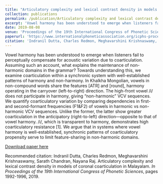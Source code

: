 ```yaml
---
title: "Articulatory complexity and lexical contrast density in models of coronal coarticulation in Malayalam"
collection: publications
permalink: /publication/Articulatory complexity and lexical contrast density in models of coronal coarticulation in Malayalam
excerpt: 'Vowel harmony has been understood to emerge when listeners fail to perceptually compensate for acoustic variation due to coarticulation. Assuming such an account, what explains the maintenance of non-harmonic domains in the grammar? Towards understanding this, we examine coarticulation within a synchronic system with well-established patterns of harmony and non-harmony. In Khalkha Mongolian, vowels in non-compound words share the features [ATR] and [round], harmony operating in the carryover (left-to-right) direction. The high-front vowel /i/ does not participate in harmony, giving “non-harmonic” VCV sequences. We quantify coarticulatory variation by comparing dependencies in first- and second-formant frequencies (F1&F2) of vowels in harmonic vs non-harmonic VCV sequences. Unlike the former, the latter show greater coarticulation in the anticipatory (right-to-left) direction—opposite to that of vowel harmony. /i/, which is transparent to harmony, demonstrates high coarticulatory resistance [1]. We argue that in systems where vowel harmony is well-established, synchronic patterns of coarticulatory propensity serve to limit feature-sharing in non-harmonic domains.'
date: 2019-08-08
venue: 'Proceedings of the 19th International Congress of Phonetic Sciences,'
paperurl: 'https://www.internationalphoneticassociation.org/icphs-proceedings/ICPhS2019/papers/ICPhS_2041.pdf'
citation: 'Indranil Dutta, Charles Redmon, Meghavarshini Krishnaswamy, Sarath Chandran, Nayana Raj. Articulatory complexity and lexical contrast density in models of coronal coarticulation in Malayalam. <i>In Proceedings of the 19th International Congress of Phonetic Sciences</i>, pages 1992-1996, 2019.'
---
```

Vowel harmony has been understood to emerge when listeners fail to perceptually compensate for acoustic variation due to coarticulation. Assuming such an account, what explains the maintenance of non-harmonic domains in the grammar? Towards understanding this, we examine coarticulation within a synchronic system with well-established patterns of harmony and non-harmony. In Khalkha Mongolian, vowels in non-compound words share the features [ATR] and [round], harmony operating in the carryover (left-to-right) direction. The high-front vowel /i/ does not participate in harmony, giving “non-harmonic” VCV sequences. We quantify coarticulatory variation by comparing dependencies in first- and second-formant frequencies (F1&F2) of vowels in harmonic vs non-harmonic VCV sequences. Unlike the former, the latter show greater coarticulation in the anticipatory (right-to-left) direction—opposite to that of vowel harmony. /i/, which is transparent to harmony, demonstrates high coarticulatory resistance [1]. We argue that in systems where vowel harmony is well-established, synchronic patterns of coarticulatory propensity serve to limit feature-sharing in non-harmonic domains.

[Download paper here](https://www.internationalphoneticassociation.org/icphs-proceedings/ICPhS2019/papers/ICPhS_2041.pdf)

Recommended citation: Indranil Dutta, Charles Redmon, Meghavarshini Krishnaswamy, Sarath Chandran, Nayana Raj. Articulatory complexity and lexical contrast density in models of coronal coarticulation in Malayalam. <i>In Proceedings of the 19th International Congress of Phonetic Sciences</i>, pages 1992-1996, 2019.